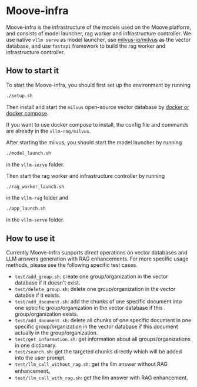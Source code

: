 # Moove-infra

Moove-infra is the infrastructure of the models used on the Moove platform, and consists of model launcher, rag worker and infrastructure controller. 
We use native `vllm serve` as model launcher, use [milvus-io/milvus](https://github.com/milvus-io/milvus) as the vector database, 
and use `fastapi` framework to build the rag worker and infrastructure controller.

## How to start it
To start the Moove-infra, you should first set up the environment by running
```sh
./setup.sh
```
Then install and start the `milvus` open-source vector database by [docker or docker compose](https://milvus.io/docs/install_standalone-docker.md).

If you want to use docker compose to install, the config file and commands are already in the `vllm-rag/milvus`.

After starting the milvus, you should start the model launcher by running 
```sh
./model_launch.sh
```
in the `vllm-serve` folder.

Then start the rag worker and infrastructure controller by running
```sh
./rag_worker_launch.sh
```
in the `vllm-rag` folder and 
```sh
./app_launch.sh
```
in the `vllm-serve` folder.

## How to use it
Currently Moove-infra supports direct operations on vector databases and LLM answers generation with RAG enhancements. For more specific usage methods, please see the following specific test cases.

- `test/add_group.sh`: create one group/organization in the vector database if it doesn't exist.
- `test/delete_group.sh`: delete one group/organization in the vector databse if it exists.
- `test/add_document.sh`: add the chunks of one specific document into one specific group/organization in the vector database if this group/organization exists.
- `test/add_document.sh`: delete all chunks of one specific document in one specific group/organization in the vector database if this document actually in the group/organization.
- `test/get_information.sh`: get information about all groups/organizations in one dictionary.
- `test/search.sh`: get the targeted chunks directly which will be added into the user prompt.
- `test/llm_call_without_rag.sh`: get the llm answer without RAG enhancement。
- `test/llm_call_with_rag.sh`: get the llm answer with RAG enhancement.
